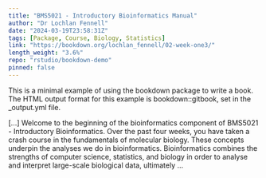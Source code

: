 ```yaml
---
title: "BMS5021 - Introductory Bioinformatics Manual"
author: "Dr Lochlan Fennell"
date: "2024-03-19T23:58:31Z"
tags: [Package, Course, Biology, Statistics]
link: "https://bookdown.org/lochlan_fennell/02-week-one3/"
length_weight: "3.6%"
repo: "rstudio/bookdown-demo"
pinned: false
---
```


<p>This is a minimal example of using the bookdown package to write a book.
The HTML output format for this example is bookdown::gitbook,
set in the _output.yml file.</p> [...] Welcome to the beginning of the bioinformatics component of BMS5021 - Introductory Bioinformatics. Over the past four weeks, you have taken a crash course in the fundamentals of molecular biology. These concepts underpin the analyses we do in bioinformatics. Bioinformatics combines the strengths of computer science, statistics, and biology in order to analyse and interpret large-scale biological data, ultimately ...
